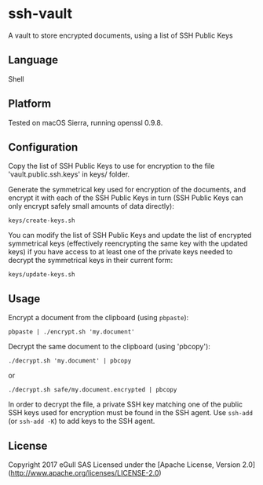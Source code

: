 # ssh-vault
A vault to store encrypted documents, using a list of SSH Public Keys

## Language

Shell

## Platform

Tested on macOS Sierra, running openssl 0.9.8.

## Configuration

Copy the list of SSH Public Keys to use for encryption to the file
'vault.public.ssh.keys' in keys/ folder.

Generate the symmetrical key used for encryption of the documents,
and encrypt it with each of the SSH Public Keys in turn (SSH Public
Keys can only encrypt safely small amounts of data directly):

```
keys/create-keys.sh
```

You can modify the list of SSH Public Keys and update the list of encrypted
symmetrical keys (effectively reencrypting the same key with the updated keys)
if you have access to at least one of the private keys needed to decrypt the
symmetrical keys in their current form:

```
keys/update-keys.sh
```

## Usage

Encrypt a document from the clipboard (using `pbpaste`):

```
pbpaste | ./encrypt.sh 'my.document'
```

Decrypt the same document to the clipboard (using 'pbcopy'):

```
./decrypt.sh 'my.document' | pbcopy
```

or

```
./decrypt.sh safe/my.document.encrypted | pbcopy
```

In order to decrypt the file, a private SSH key matching one of the
public SSH keys used for encryption must be found in the SSH agent.
Use `ssh-add` (or `ssh-add -K`) to add keys to the SSH agent.

## License

Copyright 2017 eGull SAS
Licensed under the [Apache License, Version 2.0]
(http://www.apache.org/licenses/LICENSE-2.0)
